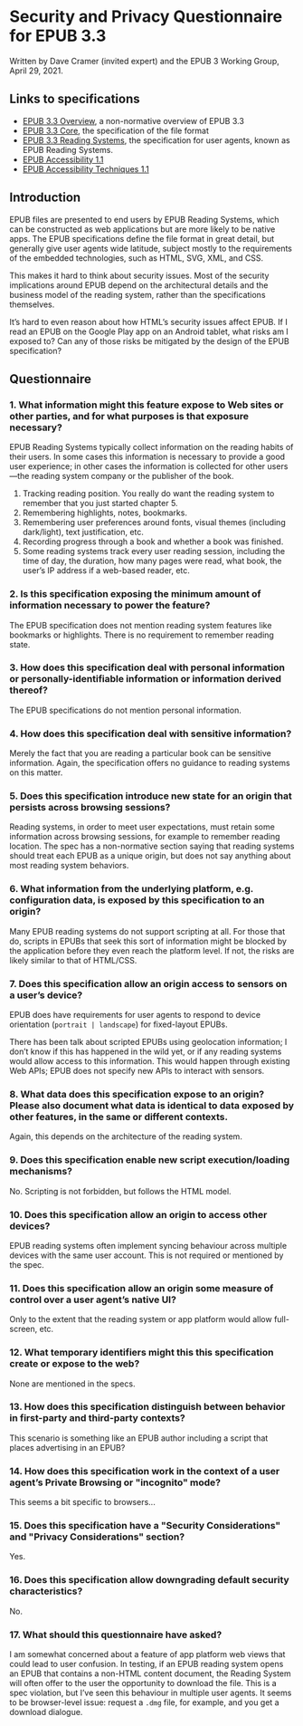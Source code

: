 # Security and Privacy Questionnaire for EPUB 3.3

Written by Dave Cramer (invited expert) and the EPUB 3 Working Group, April 29, 2021.

## Links to specifications

* [EPUB 3.3 Overview](https://w3c.github.io/epub-specs/epub33/overview/), a non-normative overview of EPUB 3.3
* [EPUB 3.3 Core](https://w3c.github.io/epub-specs/epub33/core/), the specification of the file format
* [EPUB 3.3 Reading Systems](https://w3c.github.io/epub-specs/epub33/rs/), the specification for user agents, known as EPUB Reading Systems. 
* [EPUB Accessibility 1.1](https://w3c.github.io/epub-specs/epub33/a11y/)
* [EPUB Accessibility Techniques 1.1](https://w3c.github.io/epub-specs/epub33/a11y-tech/)



## Introduction

EPUB files are presented to end users by EPUB Reading Systems, which can be constructed as web applications but are more likely to be native apps. The EPUB specifications define the file format in great detail, but generally give user agents wide latitude, subject mostly to the requirements of the embedded technologies, such as HTML, SVG, XML, and CSS. 

This makes it hard to think about security issues. Most of the security implications around EPUB depend on the architectural details and the business model of the reading system, rather than the specifications themselves. 

It’s hard to even reason about how HTML’s security issues affect EPUB. If I read an EPUB on the Google Play app on an Android tablet, what risks am I exposed to? Can any of those risks be mitigated by the design of the EPUB specification?

## Questionnaire

### 1. What information might this feature expose to Web sites or other parties, and for what purposes is that exposure necessary?

EPUB Reading Systems typically collect information on the reading habits of their users. In some cases this information is necessary to provide a good user experience; in other cases the information is collected for other users—the reading system company or the publisher of the book. 

1. Tracking reading position. You really do want the reading system to remember that you just started chapter 5. 
2. Remembering highlights, notes, bookmarks. 
3. Remembering user preferences around fonts, visual themes (including dark/light), text justification, etc. 
4. Recording progress through a book and whether a book was finished. 
5. Some reading systems track every user reading session, including the time of day, the duration, how many pages were read, what book, the user’s IP address if a web-based reader, etc. 



### 2. Is this specification exposing the minimum amount of information necessary to power the feature?

The EPUB specification does not mention reading system features like bookmarks or highlights. There is no requirement to remember reading state. 

### 3. How does this specification deal with personal information or personally-identifiable information or information derived thereof?

The EPUB specifications do not mention personal information.

### 4. How does this specification deal with sensitive information?

Merely the fact that you are reading a particular book can be sensitive information. Again, the specification offers no guidance to reading systems on this matter. 

### 5. Does this specification introduce new state for an origin that persists across browsing sessions?

Reading systems, in order to meet user expectations, must retain some information across browsing sessions, for example to remember reading location. The spec has a non-normative section saying that reading systems should treat each EPUB as a unique origin, but does not say anything about most reading system behaviors.

### 6. What information from the underlying platform, e.g. configuration data, is exposed by this specification to an origin?

Many EPUB reading systems do not support scripting at all. For those that do, scripts in EPUBs that seek this sort of information might be blocked by the application before they even reach the platform level. If not, the risks are likely similar to that of HTML/CSS. 


### 7. Does this specification allow an origin access to sensors on a user’s device?

EPUB does have requirements for user agents to respond to device orientation (`portrait | landscape`) for fixed-layout EPUBs. 

There has been talk about scripted EPUBs using geolocation information; I don’t know if this has happened in the wild yet, or if any reading systems would allow access to this information. This would happen through existing Web APIs; EPUB does not specify new APIs to interact with sensors. 

### 8. What data does this specification expose to an origin? Please also document what data is identical to data exposed by other features, in the same or different contexts.

Again, this depends on the architecture of the reading system. 

### 9. Does this specification enable new script execution/loading mechanisms?

No. Scripting is not forbidden, but follows the HTML model.

### 10. Does this specification allow an origin to access other devices?

EPUB reading systems often implement syncing behaviour across multiple devices with the same user account. This is not required or mentioned by the spec. 

### 11. Does this specification allow an origin some measure of control over a user agent’s native UI?

Only to the extent that the reading system or app platform would allow full-screen, etc. 

### 12. What temporary identifiers might this this specification create or expose to the web?

None are mentioned in the specs.  

### 13. How does this specification distinguish between behavior in first-party and third-party contexts?

This scenario is something like an EPUB author including a script that places advertising in an EPUB? 

### 14. How does this specification work in the context of a user agent’s Private Browsing or "incognito" mode?

This seems a bit specific to browsers... 


### 15. Does this specification have a "Security Considerations" and "Privacy Considerations" section?

Yes. 

### 16. Does this specification allow downgrading default security characteristics?

No.

### 17. What should this questionnaire have asked?

I am somewhat concerned about a feature of app platform web views that could lead to user confusion. In testing, if an EPUB reading system opens an EPUB that contains a non-HTML content document, the Reading System will often offer to the user the opportunity to download the file. This is a spec violation, but I’ve seen this behaviour in multiple user agents. It seems to be browser-level issue: request a `.dmg` file, for example, and you get a download dialogue. 